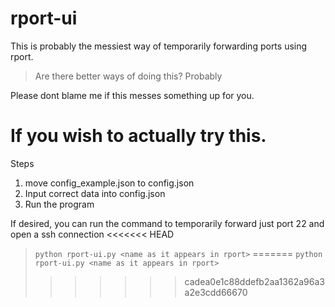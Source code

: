 # rport-ui
This is probably the messiest way of temporarily forwarding ports using rport.

> Are there better ways of doing this?
> Probably

Please dont blame me if this messes something up for you.

# If you wish to actually try this.
Steps
1. move config_example.json to config.json
2. Input correct data into config.json
3. Run the program

If desired, you can run the command to temporarily forward just port 22 and open a ssh connection
<<<<<<< HEAD
>`python rport-ui.py <name as it appears in rport>`
=======
`python rport-ui.py <name as it appears in rport>`
>>>>>>> cadea0e1c88ddefb2aa1362a96a3a2e3cdd66670

